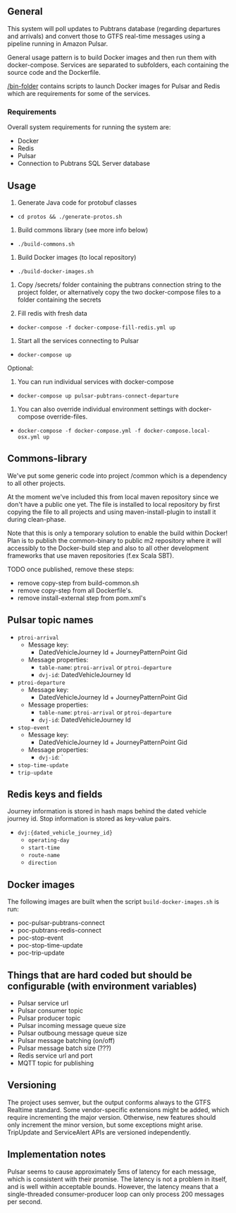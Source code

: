 
## General

This system will poll updates to Pubtrans database (regarding departures and arrivals)
and convert those to GTFS real-time messages using a pipeline running in Amazon Pulsar.

General usage pattern is to build Docker images and then run them with docker-compose.
Services are separated to subfolders, each containing the source code and the Dockerfile.

[/bin-folder](/bin) contains scripts to launch Docker images for Pulsar and Redis which are
requirements for some of the services.

### Requirements

Overall system requirements for running the system are:
- Docker
- Redis
- Pulsar
- Connection to Pubtrans SQL Server database


## Usage

1. Generate Java code for protobuf classes
 - `cd protos && ./generate-protos.sh`

1. Build commons library (see more info below)
 - `./build-commons.sh`

1. Build Docker images (to local repository)
 - `./build-docker-images.sh`

1. Copy /secrets/ folder containing the pubtrans connection string to the project folder, or alternatively copy the two docker-compose files to a folder containing the secrets

1. Fill redis with fresh data
 - `docker-compose -f docker-compose-fill-redis.yml up`

1. Start all the services connecting to Pulsar
 - `docker-compose up`

Optional:

1. You can run individual services with docker-compose
- `docker-compose up pulsar-pubtrans-connect-departure`

1. You can also override individual environment settings with docker-compose override-files.
- `docker-compose -f docker-compose.yml -f docker-compose.local-osx.yml up`


## Commons-library

We've put some generic code into project /common which is a dependency to all other projects.

At the moment we've included this from local maven repository since we don't have a public one yet.
The file is installed to local repository by first copying the file to all projects and using maven-install-plugin to install it during clean-phase.

Note that this is only a temporary solution to enable the build within Docker!
Plan is to publish the common-binary to public m2 repository where it will accessibly to
the Docker-build step and also to all other development frameworks that use maven repositories (f.ex Scala SBT).

TODO once published, remove these steps:
- remove copy-step from build-common.sh
- remove copy-step from all Dockerfile's.
- remove install-external step from pom.xml's

## Pulsar topic names

- `ptroi-arrival`
  - Message key:
    - DatedVehicleJourney Id + JourneyPatternPoint Gid
  - Message properties:
    - `table-name`: `ptroi-arrival` or `ptroi-departure`
    - `dvj-id`: DatedVehicleJourney Id
- `ptroi-departure`
  - Message key:
    - DatedVehicleJourney Id + JourneyPatternPoint Gid
  - Message properties:
    - `table-name`: `ptroi-arrival` or `ptroi-departure`
    - `dvj-id`: DatedVehicleJourney Id
- `stop-event`
  - Message key:
    - DatedVehicleJourney Id + JourneyPatternPoint Gid
  - Message properties:
    - `dvj-id`: `
- `stop-time-update`
- `trip-update`

## Redis keys and fields

Journey information is stored in hash maps behind the dated vehicle journey id. Stop information is stored as key-value pairs.

- `dvj:{dated_vehicle_journey_id}`
  - `operating-day`
  - `start-time`
  - `route-name`
  - `direction`

## Docker images

The following images are built when the script `build-docker-images.sh` is run:

- poc-pulsar-pubtrans-connect
- poc-pubtrans-redis-connect
- poc-stop-event
- poc-stop-time-update
- poc-trip-update

## Things that are hard coded but should be configurable (with environment variables)

- Pulsar service url
- Pulsar consumer topic
- Pulsar producer topic
- Pulsar incoming message queue size
- Pulsar outboung message queue size
- Pulsar message batching (on/off)
- Pulsar message batch size (???)
- Redis service url and port
- MQTT topic for publishing


## Versioning

The project uses semver, but the output conforms always to the GTFS Realtime standard. Some vendor-specific extensions might be added, which require incrementing the major version. Otherwise, new features should only increment the minor version, but some exceptions might arise. TripUpdate and ServiceAlert APIs are versioned independently.

## Implementation notes

Pulsar seems to cause approximately 5ms of latency for each message, which is consistent with their promise. The latency is not a problem in itself, and is well within acceptable bounds. However, the latency means that a single-threaded consumer-producer loop can only process 200 messages per second.  
